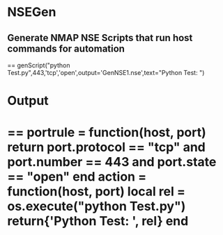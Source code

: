 # NSEGen
Generate NMAP NSE Scripts that run host commands for automation 
--
==
genScript("python Test.py",443,'tcp','open',output='GenNSE1.nse',text="Python Test: ")

# Output
==
portrule = function(host, port)
        return port.protocol == "tcp"
        and port.number == 443
        and port.state == "open"
end
action = function(host, port)
        local rel = os.execute("python Test.py")
        return{'Python Test: ', rel}
end
==
